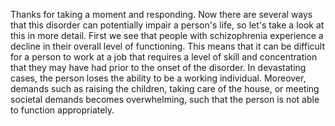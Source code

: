 Thanks for taking a moment and responding. Now there are several ways that this
disorder can potentially impair a person's life, so let's take a look at this
in more detail. First we see that people with schizophrenia experience a
decline in their overall level of functioning. This means that it can be
difficult for a person to work at a job that requires a level of skill and
concentration that they may have had prior to the onset of the disorder. In
devastating cases, the person loses the ability to be a working individual.
Moreover, demands such as raising the children, taking care of the house, or
meeting societal demands becomes overwhelming, such that the person is not able
to function appropriately.
